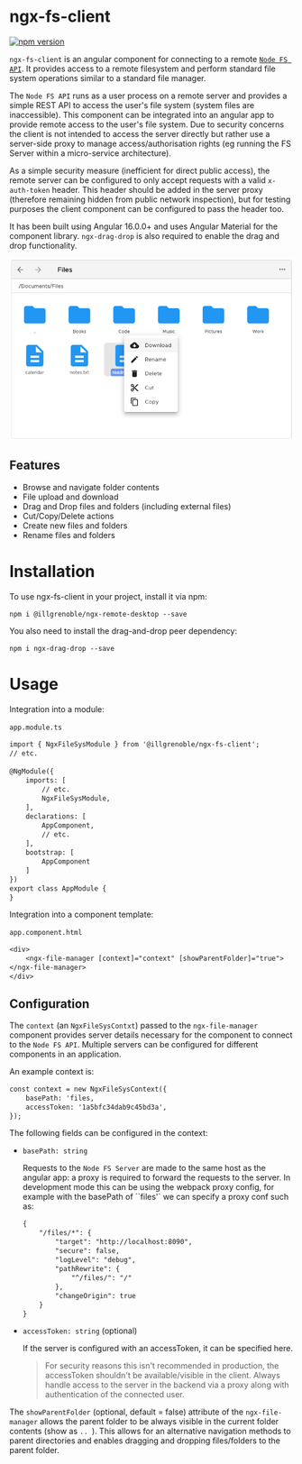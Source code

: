 # ngx-fs-client
[![npm version](https://badge.fury.io/js/%40illgrenoble%2Fngx-fs-client.svg)](https://badge.fury.io/js/%40illgrenoble%2Fngx-fs-client)

`ngx-fs-client` is an angular component for connecting to a remote [`Node FS API`](https://www.npmjs.com/package/@illgrenoble/node-fs-api). It provides access to a remote filesystem and perform standard file system operations similar to a standard file manager.

The `Node FS API` runs as a user process on a remote server and provides a simple REST API to access the user's file system (system files are inaccessible). This component can be integrated into an angular app to provide remote access to the user's file system. Due to security concerns the client is not intended to access the server directly but rather use a server-side proxy to manage access/authorisation rights (eg running the FS Server within a micro-service architecture).

As a simple security measure (inefficient for direct public access), the remote server can be configured to only accept requests with a valid `x-auth-token` header. This header should be added in the server proxy (therefore remaining hidden from public network inspection), but for testing purposes the client component can be configured to pass the header too.

It has been built using Angular 16.0.0+ and uses Angular Material for the component library. `ngx-drag-drop` is also required to enable the drag and drop functionality.

![Screenshot](https://raw.githubusercontent.com/ILLGrenoble/ngx-fs-client/master/screenshot.png)

## Features

- Browse and navigate folder contents
- File upload and download
- Drag and Drop files and folders (including external files)
- Cut/Copy/Delete actions
- Create new files and folders
- Rename files and folders

# Installation

To use ngx-fs-client in your project, install it via npm:

```
npm i @illgrenoble/ngx-remote-desktop --save
```

You also need to install the drag-and-drop peer dependency:

```
npm i ngx-drag-drop --save
```

# Usage

Integration into a module:

`app.module.ts`

```
import { NgxFileSysModule } from '@illgrenoble/ngx-fs-client';
// etc.

@NgModule({
    imports: [
        // etc.
        NgxFileSysModule,
    ],
    declarations: [
        AppComponent,
        // etc.
    ],
    bootstrap: [
        AppComponent
    ]
})
export class AppModule {
}

```
Integration into a component template:

`app.component.html`
```
<div>
    <ngx-file-manager [context]="context" [showParentFolder]="true"></ngx-file-manager>
</div>
```

## Configuration

The `context` (an `NgxFileSysContxt`) passed to the `ngx-file-manager` component provides server details necessary for the component to connect to the `Node FS API`. Multiple servers can be configured for different components in an application. 

An example context is:
```
const context = new NgxFileSysContext({
    basePath: 'files,
    accessToken: '1a5bfc34dab9c45bd3a',
});
```

The following fields can be configured in the context:

 - `basePath: string`

    Requests to the `Node FS Server` are made to the same host as the angular app: a proxy is required to forward the requests to the server. In development mode this can be using the webpack proxy config, for example with the basePath of ``files'` we can specify a proxy conf such as:
    
    ```
    {
        "/files/*": {
            "target": "http://localhost:8090",
            "secure": false,
            "logLevel": "debug",
            "pathRewrite": {
                "^/files/": "/"
            },
            "changeOrigin": true
        }
    }
    
    ```

 - `accessToken: string` (optional)

    If the server is configured with an accessToken, it can be specified here.

    > For security reasons this isn't recommended in production, the accessToken shouldn't be available/visible in the client. Always handle access to the server in the backend via a proxy along with authentication of the connected user.


The `showParentFolder` (optional, default = false) attribute of the `ngx-file-manager` allows the parent folder to be always visible in the current folder contents (show as `.. `). This allows for an alternative navigation methods to parent directories and enables dragging and dropping files/folders to the parent folder.


